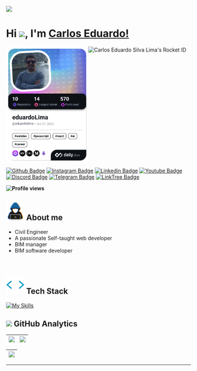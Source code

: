 <!--horizontal divider(gradiant)-->
<img src="https://user-images.githubusercontent.com/73097560/115834477-dbab4500-a447-11eb-908a-139a6edaec5c.gif">

# <b>Hi</b> <img src="https://media.giphy.com/media/hvRJCLFzcasrR4ia7z/giphy.gif" width=35 />, I'm [Carlos Eduardo!](https://github.com/Eduardolimacesl/)

<div 
  style="
  display: grid;
  vertical-align:middle; 
  justify-items: center; 
  justify-content: space-between;
  grid-template-columns: 1fr 1fr;
  justify-items: stretch;
  content: center;
  ">
  <a href="https://app.daily.dev/eduardolima">
    <img 
      src="./devcard.png"
      width="280" 
      alt="eduardoLima's Dev Card"
      style="float:right"
    />
  </a>

  <a href="https://app.rocketseat.com.br/me/eduardolimacesl">
    <img 
      src="https://app.rocketseat.com.br/api/rocketid/share?slug=eduardolimacesl&type=card" 
      width="280" 
      alt="Carlos Eduardo Silva Lima's Rocket ID"
      style="float:left"
      />
  </a>
</div>

[![Github Badge](https://img.shields.io/badge/-Facebook-blue?style=flat-square&logo=Facebook&logoColor=white&link=https://github.com/Eduardolimacesl)](https://www.facebook.com/eng.civil.eduardo/about)
[![Instagram Badge](https://img.shields.io/badge/-instagram-red?style=flat-square&logo=instagram&logoColor=white&link=https://github.com/Eduardolimacesl)](https://www.instagram.com/carloseduardocesl/)
[![Linkedin Badge](https://img.shields.io/badge/-Linkedin-blue?style=flat-square&logo=Linkedin&logoColor=white&link=https://github.com/Eduardolimacesl)](https://linkedin.com/in/eduardo-lima-b0aa8642)
[![Youtube Badge](https://img.shields.io/badge/YouTube-FF0000?style=flat-square&logo=youtube&logoColor=white)](https://www.youtube.com/channel/UC5Zh9bzMxSB5u0sUfkq03tw)
[![Discord Badge](https://img.shields.io/badge/Discord-5865F2?style=flat-square&logo=discord&logoColor=white)](EduardoLima#7964)
[![Telegram Badge](https://img.shields.io/badge/Telegram-2CA5E0?style=flat-square&logo=telegram&logoColor=white)](https://t.me/EduardoLimacesl)
[![LinkTree Badge](https://img.shields.io/badge/linktree-39E09B?style=flat-square&logo=linktree&logoColor=white)](https://eduardolimacesl.github.io/devlinks/)

<b><img src="https://komarev.com/ghpvc/?username=Eduardolimacesl&color=blue" alt="Profile views" /></b>

## <picture><img src="https://github.com/Eduardolimacesl/Eduardolimacesl/raw/main/assets/about_me.gif" style="visibility:visible;max-width:100%;" width = 50px></picture> **About me**

- Civil Engineer
- A passionate Self-taught web developer
- BIM manager
- BIM software developer

<br>

## <picture><img src="https://github.com/Eduardolimacesl/Eduardolimacesl/raw/main/assets/giphy.gif" style="visibility:visible;max-width:100%;" width = 50px></picture> **Tech Stack**

[![My Skills](https://skillicons.dev/icons?i=html,css,tailwind,markdown,python,javascript,ts,threejs,react,nextjs,nodejs,postgres,git,github,vscode,&theme=dark)](https://skillicons.dev)

## <img src="https://media.giphy.com/media/iY8CRBdQXODJSCERIr/giphy.gif" width="35"><b> GitHub Analytics</b>

<div align="center">

| ![](http://github-profile-summary-cards.vercel.app/api/cards/stats?username=Eduardolimacesl&theme=nord_dark) | ![](http://github-profile-summary-cards.vercel.app/api/cards/most-commit-language?username=Eduardolimacesl&theme=nord_dark) |
| :----------------------------------------------------------------------------------------------------------: | :-------------------------------------------------------------------------------------------------------------------------: |

| ![](http://github-profile-summary-cards.vercel.app/api/cards/profile-details?username=Eduardolimacesl&theme=nord_dark) |
| :--------------------------------------------------------------------------------------------------------------------: |

</div>

---
